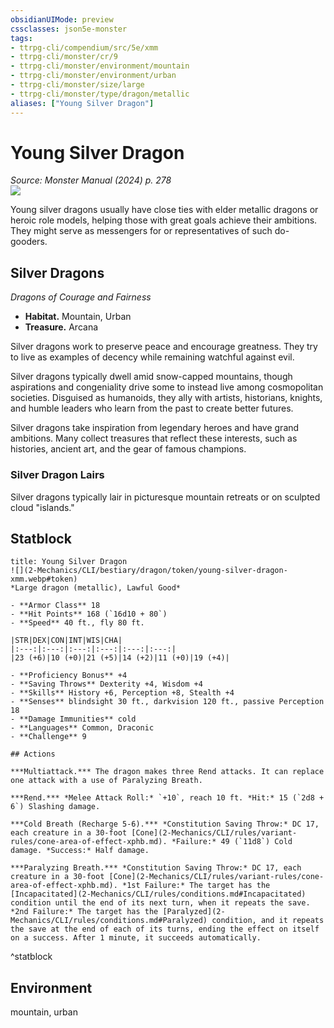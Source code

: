 ```yaml
---
obsidianUIMode: preview
cssclasses: json5e-monster
tags:
- ttrpg-cli/compendium/src/5e/xmm
- ttrpg-cli/monster/cr/9
- ttrpg-cli/monster/environment/mountain
- ttrpg-cli/monster/environment/urban
- ttrpg-cli/monster/size/large
- ttrpg-cli/monster/type/dragon/metallic
aliases: ["Young Silver Dragon"]
---
```

# Young Silver Dragon
*Source: Monster Manual (2024) p. 278*  
![](2-Mechanics/CLI/bestiary/dragon/img/silver-dragon.webp#right)

Young silver dragons usually have close ties with elder metallic dragons or heroic role models, helping those with great goals achieve their ambitions. They might serve as messengers for or representatives of such do-gooders.

## Silver Dragons

*Dragons of Courage and Fairness*

- **Habitat.** Mountain, Urban  
- **Treasure.** Arcana  

Silver dragons work to preserve peace and encourage greatness. They try to live as examples of decency while remaining watchful against evil.

Silver dragons typically dwell amid snow-capped mountains, though aspirations and congeniality drive some to instead live among cosmopolitan societies. Disguised as humanoids, they ally with artists, historians, knights, and humble leaders who learn from the past to create better futures.

Silver dragons take inspiration from legendary heroes and have grand ambitions. Many collect treasures that reflect these interests, such as histories, ancient art, and the gear of famous champions.

### Silver Dragon Lairs

Silver dragons typically lair in picturesque mountain retreats or on sculpted cloud "islands."

## Statblock

```ad-statblock
title: Young Silver Dragon
![](2-Mechanics/CLI/bestiary/dragon/token/young-silver-dragon-xmm.webp#token)
*Large dragon (metallic), Lawful Good*

- **Armor Class** 18 
- **Hit Points** 168 (`16d10 + 80`) 
- **Speed** 40 ft., fly 80 ft.

|STR|DEX|CON|INT|WIS|CHA|
|:---:|:---:|:---:|:---:|:---:|:---:|
|23 (+6)|10 (+0)|21 (+5)|14 (+2)|11 (+0)|19 (+4)|

- **Proficiency Bonus** +4
- **Saving Throws** Dexterity +4, Wisdom +4
- **Skills** History +6, Perception +8, Stealth +4
- **Senses** blindsight 30 ft., darkvision 120 ft., passive Perception 18
- **Damage Immunities** cold
- **Languages** Common, Draconic
- **Challenge** 9

## Actions

***Multiattack.*** The dragon makes three Rend attacks. It can replace one attack with a use of Paralyzing Breath.

***Rend.*** *Melee Attack Roll:* `+10`, reach 10 ft. *Hit:* 15 (`2d8 + 6`) Slashing damage.

***Cold Breath (Recharge 5-6).*** *Constitution Saving Throw:* DC 17, each creature in a 30-foot [Cone](2-Mechanics/CLI/rules/variant-rules/cone-area-of-effect-xphb.md). *Failure:* 49 (`11d8`) Cold damage. *Success:* Half damage.

***Paralyzing Breath.*** *Constitution Saving Throw:* DC 17, each creature in a 30-foot [Cone](2-Mechanics/CLI/rules/variant-rules/cone-area-of-effect-xphb.md). *1st Failure:* The target has the [Incapacitated](2-Mechanics/CLI/rules/conditions.md#Incapacitated) condition until the end of its next turn, when it repeats the save. *2nd Failure:* The target has the [Paralyzed](2-Mechanics/CLI/rules/conditions.md#Paralyzed) condition, and it repeats the save at the end of each of its turns, ending the effect on itself on a success. After 1 minute, it succeeds automatically.
```
^statblock

## Environment

mountain, urban